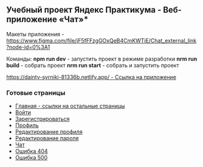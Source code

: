 ## Учебный проект Яндекс Практикума - Веб-приложение «Чат»*

Макеты приложения - https://www.figma.com/file/jF5fFFzgGOxQeB4CmKWTiE/Chat_external_link?node-id=0%3A1

Команды:
**npm run dev** - запустить проект в режиме разработки
**nrm run build** - собрать проект
**nrm run start** - собрать и запустить проект

[https://dainty-syrniki-81336b.netlify.app/ - Ссылка на приложение](https://dainty-syrniki-81336b.netlify.app/)

### Готовые страницы
- [Главная - ссылки на остальные страницы](https://dainty-syrniki-81336b.netlify.app/)
- [Войти](https://dainty-syrniki-81336b.netlify.app/sign-in.html)
- [Зарегистрироваться](https://dainty-syrniki-81336b.netlify.app/sign-up.html)
- [Профиль](https://dainty-syrniki-81336b.netlify.app/profile.html)
- [Редактирование профиля](https://dainty-syrniki-81336b.netlify.app/edit-profile.html)
- [Редактирование пароля](https://dainty-syrniki-81336b.netlify.app/edit-password.html)
- [Чат](https://dainty-syrniki-81336b.netlify.app/chat.html)
- [Ошибка 404](https://dainty-syrniki-81336b.netlify.app/error-404.html)
- [Ошибка 500](https://dainty-syrniki-81336b.netlify.app/error-500.html)
